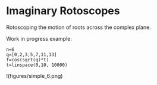 # Imaginary Rotoscopes

Rotoscoping the motion of roots across the complex plane.


Work in progress example:

    n=6
    q=[0,2,3,5,7,11,13]
    f=cos(sqrt(q)*t)
    t=linspace(0,10, 10000)

!(figures/simple_6.png)
